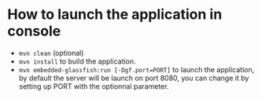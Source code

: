 How to launch the application in console
=========================================

* `mvn clean` (optional)
* `mvn install` to build the application.
* `mvn embedded-glassfish:run [-Dgf.port=PORT]` to launch the application, by
  default the server will be launch on port 8080, you can change it by setting
  up PORT with the optionnal parameter.
